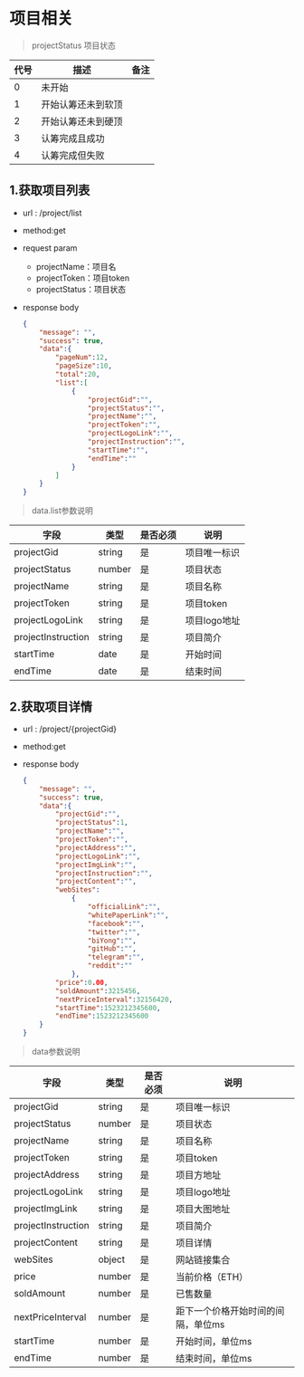 <!-- toc -->

# 项目相关

> projectStatus 项目状态

|代号|描述|备注|
|---|---|---|
|0|未开始||
|1|开始认筹还未到软顶||
|2|开始认筹还未到硬顶||
|3|认筹完成且成功||
|4|认筹完成但失败||

## 1.获取项目列表

- url : /project/list
- method:get
- request param
  - projectName：项目名
  - projectToken：项目token
  - projectStatus：项目状态
- response body

    ```json
    {
        "message": "",
        "success": true,
        "data":{
            "pageNum":12,
            "pageSize":10,
            "total":20,
            "list":[
                {
                    "projectGid":"",
                    "projectStatus":"",
                    "projectName":"",
                    "projectToken":"",
                    "projectLogoLink":"",
                    "projectInstruction":"",
                    "startTime":"",
                    "endTime":""
                }
            ]
        }
    }
    ```

> data.list参数说明

|字段|类型|是否必须|说明|
|---|---|---|---|
|projectGid|string|是|项目唯一标识|
|projectStatus|number|是|项目状态|
|projectName|string|是|项目名称|
|projectToken|string|是|项目token|
|projectLogoLink|string|是|项目logo地址|
|projectInstruction|string|是|项目简介|
|startTime|date|是|开始时间|
|endTime|date|是|结束时间|

## 2.获取项目详情

- url : /project/{projectGid}
- method:get
- response body

    ```json
    {
        "message": "",
        "success": true,
        "data":{
            "projectGid":"",
            "projectStatus":1,
            "projectName":"",
            "projectToken":"",
            "projectAddress":"",
            "projectLogoLink":"",
            "projectImgLink":"",
            "projectInstruction":"",
            "projectContent":"",
            "webSites":
                {
                    "officialLink":"",
                    "whitePaperLink":"",
                    "facebook":"",
                    "twitter":"",
                    "biYong":"",
                    "gitHub":"",
                    "telegram":"",
                    "reddit":""
                },
            "price":0.00,
            "soldAmount":3215456,
            "nextPriceInterval":32156420,
            "startTime":1523212345600,
            "endTime":1523212345600
        }
    }
    ```

> data参数说明

|字段|类型|是否必须|说明|
|---|---|---|---|
|projectGid|string|是|项目唯一标识|
|projectStatus|number|是|项目状态|
|projectName|string|是|项目名称|
|projectToken|string|是|项目token|
|projectAddress|string|是|项目方地址|
|projectLogoLink|string|是|项目logo地址|
|projectImgLink|string|是|项目大图地址|
|projectInstruction|string|是|项目简介|
|projectContent|string|是|项目详情|
|webSites|object|是|网站链接集合|
|price|number|是|当前价格（ETH）|
|soldAmount|number|是|已售数量|
|nextPriceInterval|number|是|距下一个价格开始时间的间隔，单位ms|
|startTime|number|是|开始时间，单位ms|
|endTime|number|是|结束时间，单位ms|
